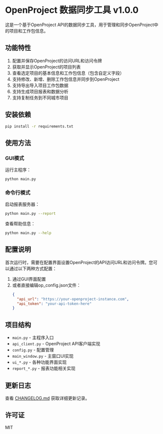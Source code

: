 # OpenProject 数据同步工具 v1.0.0

这是一个基于OpenProject API的数据同步工具，用于管理和同步OpenProject中的项目和工作包信息。

## 功能特性

1. 配置并保存OpenProject的访问URL和访问令牌
2. 获取并显示OpenProject的项目列表
3. 查看选定项目的基本信息和工作包信息（包含自定义字段）
4. 支持修改、新增、删除工作包信息并同步到OpenProject
5. 支持导出导入项目工作包数据
6. 支持生成项目报表和数据分析
7. 支持复制任务到不同城市项目

## 安装依赖

```bash
pip install -r requirements.txt
```

## 使用方法

### GUI模式

运行主程序：

```bash
python main.py
```

### 命令行模式

启动报表服务器：

```bash
python main.py --report
```

查看帮助信息：

```bash
python main.py --help
```

## 配置说明

首次运行时，需要在配置界面设置OpenProject的API访问URL和访问令牌。您可以通过以下两种方式配置：

1. 通过GUI界面配置
2. 或者直接编辑op_config.json文件：
   ```json
   {
     "api_url": "https://your-openproject-instance.com",
     "api_token": "your-api-token-here"
   }
   ```

## 项目结构

- `main.py` - 主程序入口
- `api_client.py` - OpenProject API客户端实现
- `config.py` - 配置管理
- `main_window.py` - 主窗口UI实现
- `ui_*.py` - 各种功能界面实现
- `report_*.py` - 报表功能相关实现

## 更新日志

查看 [CHANGELOG.md](CHANGELOG.md) 获取详细更新记录。

## 许可证

MIT